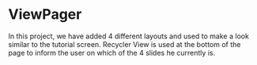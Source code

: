 # ViewPager
 
In this project, we have added 4 different layouts and used to make a look similar to the tutorial screen. Recycler View is used at the bottom of the page to inform the user on which of the 4 slides he currently is.